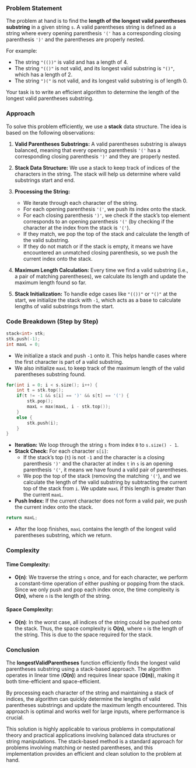 ### Problem Statement

The problem at hand is to find the **length of the longest valid parentheses substring** in a given string `s`. A valid parentheses string is defined as a string where every opening parenthesis `'('` has a corresponding closing parenthesis `')'` and the parentheses are properly nested.

For example:
- The string `"(())"` is valid and has a length of 4.
- The string `"(()"` is not valid, and its longest valid substring is `"()"`, which has a length of 2.
- The string `")("` is not valid, and its longest valid substring is of length 0.

Your task is to write an efficient algorithm to determine the length of the longest valid parentheses substring.

### Approach

To solve this problem efficiently, we use a **stack** data structure. The idea is based on the following observations:

1. **Valid Parentheses Substrings:** A valid parentheses substring is always balanced, meaning that every opening parenthesis `'('` has a corresponding closing parenthesis `')'` and they are properly nested.
  
2. **Stack Data Structure:** We use a stack to keep track of indices of the characters in the string. The stack will help us determine where valid substrings start and end.

3. **Processing the String:**
   - We iterate through each character of the string. 
   - For each opening parenthesis `'('`, we push its index onto the stack.
   - For each closing parenthesis `')'`, we check if the stack’s top element corresponds to an opening parenthesis `'('` (by checking if the character at the index from the stack is `'('`).
   - If they match, we pop the top of the stack and calculate the length of the valid substring.
   - If they do not match or if the stack is empty, it means we have encountered an unmatched closing parenthesis, so we push the current index onto the stack.

4. **Maximum Length Calculation:** Every time we find a valid substring (i.e., a pair of matching parentheses), we calculate its length and update the maximum length found so far.

5. **Stack Initialization:** To handle edge cases like `"(())"` or `"()"` at the start, we initialize the stack with `-1`, which acts as a base to calculate lengths of valid substrings from the start.

### Code Breakdown (Step by Step)

```cpp
stack<int> stk;
stk.push(-1);
int maxL = 0;
```
- We initialize a stack and push `-1` onto it. This helps handle cases where the first character is part of a valid substring.
- We also initialize `maxL` to keep track of the maximum length of the valid parentheses substring found.

```cpp
for(int i = 0; i < s.size(); i++) {
    int t = stk.top();
    if(t != -1 && s[i] == ')' && s[t] == '(') {
        stk.pop();
        maxL = max(maxL, i - stk.top());
    }
    else {
        stk.push(i);
    }
}
```
- **Iteration:** We loop through the string `s` from index `0` to `s.size() - 1`.
- **Stack Check:** For each character `s[i]`:
  - If the stack’s top (`t`) is not `-1` and the character is a closing parenthesis `')'` and the character at index `t` in `s` is an opening parenthesis `'('`, it means we have found a valid pair of parentheses.
  - We pop the top of the stack (removing the matching `'('`), and we calculate the length of the valid substring by subtracting the current top of the stack from `i`. We update `maxL` if this length is greater than the current `maxL`.
- **Push Index:** If the current character does not form a valid pair, we push the current index onto the stack.

```cpp
return maxL;
```
- After the loop finishes, `maxL` contains the length of the longest valid parentheses substring, which we return.

### Complexity

#### Time Complexity:
- **O(n)**: We traverse the string `s` once, and for each character, we perform a constant-time operation of either pushing or popping from the stack. Since we only push and pop each index once, the time complexity is **O(n)**, where `n` is the length of the string.

#### Space Complexity:
- **O(n)**: In the worst case, all indices of the string could be pushed onto the stack. Thus, the space complexity is **O(n)**, where `n` is the length of the string. This is due to the space required for the stack.

### Conclusion

The **longestValidParentheses** function efficiently finds the longest valid parentheses substring using a stack-based approach. The algorithm operates in linear time (**O(n)**) and requires linear space (**O(n)**), making it both time-efficient and space-efficient.

By processing each character of the string and maintaining a stack of indices, the algorithm can quickly determine the lengths of valid parentheses substrings and update the maximum length encountered. This approach is optimal and works well for large inputs, where performance is crucial.

This solution is highly applicable to various problems in computational theory and practical applications involving balanced data structures or string manipulations. The stack-based method is a standard approach for problems involving matching or nested parentheses, and this implementation provides an efficient and clean solution to the problem at hand.